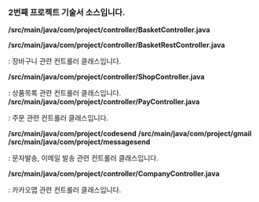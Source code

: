 ### **2번째 프로젝트 기술서** 소스입니다.


**/src/main/java/com/project/controller/BasketController.java**

**/src/main/java/com/project/controller/BasketRestController.java**

: 장바구니 관련 컨트롤러 클래스입니다.


**/src/main/java/com/project/controller/ShopController.java**

: 상품목록 관련 컨트롤러 클래스입니다.
**/src/main/java/com/project/controller/PayController.java**

: 주문 관련 컨트롤러 클래스입니다.


**/src/main/java/com/project/codesend**
**/src/main/java/com/project/gmail**
**/src/main/java/com/project/messagesend**

: 문자발송, 이메일 발송 관련 컨트롤러 클래스입니다.


**/src/main/java/com/project/controller/CompanyController.java**

: 카카오맵 관련 컨트롤러 클래스입니다.
